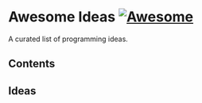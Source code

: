 # Awesome Ideas [![Awesome](https://awesome.re/badge.svg)](https://awesome.re)
A curated list of programming ideas.
## Contents
## Ideas